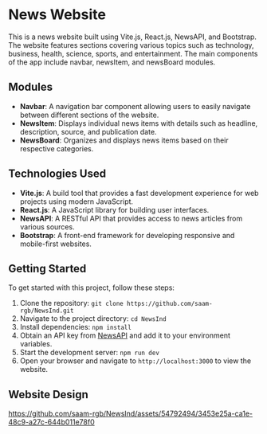 # News Website

This is a news website built using Vite.js, React.js, NewsAPI, and Bootstrap. The website features sections covering various topics such as technology, business, health, science, sports, and entertainment. The main components of the app include navbar, newsItem, and newsBoard modules.

## Modules

- **Navbar**: A navigation bar component allowing users to easily navigate between different sections of the website.
- **NewsItem**: Displays individual news items with details such as headline, description, source, and publication date.
- **NewsBoard**: Organizes and displays news items based on their respective categories.

## Technologies Used

- **Vite.js**: A build tool that provides a fast development experience for web projects using modern JavaScript.
- **React.js**: A JavaScript library for building user interfaces.
- **NewsAPI**: A RESTful API that provides access to news articles from various sources.
- **Bootstrap**: A front-end framework for developing responsive and mobile-first websites.

## Getting Started

To get started with this project, follow these steps:

1. Clone the repository: `git clone https://github.com/saam-rgb/NewsInd.git`
2. Navigate to the project directory: `cd NewsInd`
3. Install dependencies: `npm install`
4. Obtain an API key from [NewsAPI](https://newsapi.org/) and add it to your environment variables.
5. Start the development server: `npm run dev`
6. Open your browser and navigate to `http://localhost:3000` to view the website.

## Website Design

https://github.com/saam-rgb/NewsInd/assets/54792494/3453e25a-ca1e-48c9-a27c-644b011e78f0



